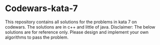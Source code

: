 # Codewars-kata-7

This repository contains all solutions for the problems in kata 7 on codewars. The solutions are in c++ and little of java. Disclaimer: The below solutions are for reference only. Please design and implement your own algorithms to pass the problem.
